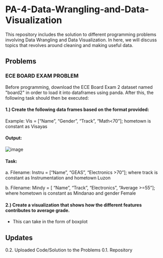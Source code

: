 # PA-4-Data-Wrangling-and-Data-Visualization 
This repository includes the solution to different programming problems involving Data Wrangling and Data Visualization. In here, we will discuss topics that revolves around cleaning and making useful data.  

## Problems
### ECE BOARD EXAM PROBLEM
Before programming, download the ECE Board Exam 2 dataset named "board2" in order to load it into dataframes using panda. After this, the following task should then be executed:
#### 1.) Create the following data frames based on the format provided:
Example: Vis = [“Name”, “Gender”, “Track”, “Math<70”]; hometown is constant as Visayas

#### Output:

![image](https://github.com/user-attachments/assets/633cdff8-4453-4d52-85ad-8dd1df868700)

#### Task: 
a. Filename: Instru = [“Name”, “GEAS”, “Electronics >70”]; where track is constant as Instrumentation and hometown Luzon

b. Filename: Mindy = [ “Name”, “Track”, “Electronics”, “Average >=55”]; where hometown is
constant as Mindanao and gender Female

#### 2.) Create a visualization that shows how the different features contributes to average grade. 
- This can take in the form of boxplot 



## Updates
0.2. Uploaded Code/Solution to the Problems
0.1. Repository 
